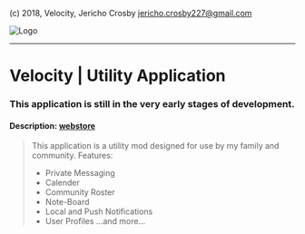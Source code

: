 (c) 2018, Velocity, Jericho Crosby <jericho.crosby227@gmail.com>

![Logo](https://i.imgur.com/v2Wxz8E.png)

- - - -
# Velocity | Utility Application

### This application is still in the very early stages of development.

#### Description: [webstore](https://play.google.com/store/apps/details?id=com.gmail.crosby227.jericho.Velocity)
> This application is a utility mod designed for use by my family and community.
> Features:
> * Private Messaging
> * Calender
> * Community Roster
> * Note-Board
> * Local and Push Notifications
> * User Profiles
...and more...
